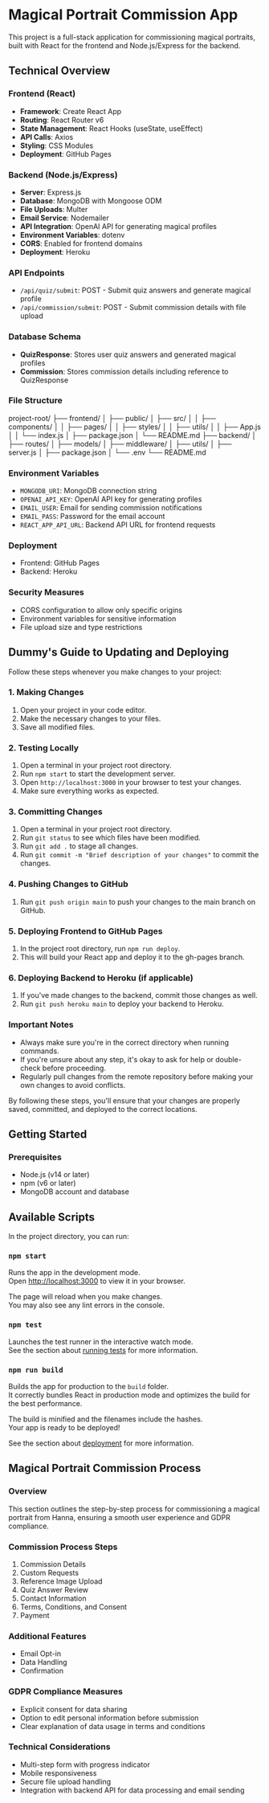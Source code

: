 # Magical Portrait Commission App

This project is a full-stack application for commissioning magical portraits, built with React for the frontend and Node.js/Express for the backend.

## Technical Overview

### Frontend (React)
- **Framework**: Create React App
- **Routing**: React Router v6
- **State Management**: React Hooks (useState, useEffect)
- **API Calls**: Axios
- **Styling**: CSS Modules
- **Deployment**: GitHub Pages

### Backend (Node.js/Express)
- **Server**: Express.js
- **Database**: MongoDB with Mongoose ODM
- **File Uploads**: Multer
- **Email Service**: Nodemailer
- **API Integration**: OpenAI API for generating magical profiles
- **Environment Variables**: dotenv
- **CORS**: Enabled for frontend domains
- **Deployment**: Heroku

### API Endpoints
- `/api/quiz/submit`: POST - Submit quiz answers and generate magical profile
- `/api/commission/submit`: POST - Submit commission details with file upload

### Database Schema
- **QuizResponse**: Stores user quiz answers and generated magical profiles
- **Commission**: Stores commission details including reference to QuizResponse

### File Structure

project-root/
├── frontend/
│ ├── public/
│ ├── src/
│ │ ├── components/
│ │ ├── pages/
│ │ ├── styles/
│ │ ├── utils/
│ │ ├── App.js
│ │ └── index.js
│ ├── package.json
│ └── README.md
├── backend/
│ ├── routes/
│ ├── models/
│ ├── middleware/
│ ├── utils/
│ ├── server.js
│ ├── package.json
│ └── .env
└── README.md

### Environment Variables
- `MONGODB_URI`: MongoDB connection string
- `OPENAI_API_KEY`: OpenAI API key for generating profiles
- `EMAIL_USER`: Email for sending commission notifications
- `EMAIL_PASS`: Password for the email account
- `REACT_APP_API_URL`: Backend API URL for frontend requests

### Deployment
- Frontend: GitHub Pages
- Backend: Heroku

### Security Measures
- CORS configuration to allow only specific origins
- Environment variables for sensitive information
- File upload size and type restrictions

## Dummy's Guide to Updating and Deploying

Follow these steps whenever you make changes to your project:

### 1. Making Changes
1. Open your project in your code editor.
2. Make the necessary changes to your files.
3. Save all modified files.

### 2. Testing Locally
1. Open a terminal in your project root directory.
2. Run `npm start` to start the development server.
3. Open `http://localhost:3000` in your browser to test your changes.
4. Make sure everything works as expected.

### 3. Committing Changes
1. Open a terminal in your project root directory.
2. Run `git status` to see which files have been modified.
3. Run `git add .` to stage all changes.
4. Run `git commit -m "Brief description of your changes"` to commit the changes.

### 4. Pushing Changes to GitHub
1. Run `git push origin main` to push your changes to the main branch on GitHub.

### 5. Deploying Frontend to GitHub Pages
1. In the project root directory, run `npm run deploy`.
2. This will build your React app and deploy it to the gh-pages branch.

### 6. Deploying Backend to Heroku (if applicable)
1. If you've made changes to the backend, commit those changes as well.
2. Run `git push heroku main` to deploy your backend to Heroku.

### Important Notes
- Always make sure you're in the correct directory when running commands.
- If you're unsure about any step, it's okay to ask for help or double-check before proceeding.
- Regularly pull changes from the remote repository before making your own changes to avoid conflicts.

By following these steps, you'll ensure that your changes are properly saved, committed, and deployed to the correct locations.

## Getting Started

### Prerequisites
- Node.js (v14 or later)
- npm (v6 or later)
- MongoDB account and database

## Available Scripts

In the project directory, you can run:

### `npm start`

Runs the app in the development mode.\
Open [http://localhost:3000](http://localhost:3000) to view it in your browser.

The page will reload when you make changes.\
You may also see any lint errors in the console.

### `npm test`

Launches the test runner in the interactive watch mode.\
See the section about [running tests](https://facebook.github.io/create-react-app/docs/running-tests) for more information.

### `npm run build`

Builds the app for production to the `build` folder.\
It correctly bundles React in production mode and optimizes the build for the best performance.

The build is minified and the filenames include the hashes.\
Your app is ready to be deployed!

See the section about [deployment](https://facebook.github.io/create-react-app/docs/deployment) for more information.

## Magical Portrait Commission Process

### Overview
This section outlines the step-by-step process for commissioning a magical portrait from Hanna, ensuring a smooth user experience and GDPR compliance.

### Commission Process Steps

1. Commission Details
2. Custom Requests
3. Reference Image Upload
4. Quiz Answer Review
5. Contact Information
6. Terms, Conditions, and Consent
7. Payment

### Additional Features
- Email Opt-in
- Data Handling
- Confirmation

### GDPR Compliance Measures
- Explicit consent for data sharing
- Option to edit personal information before submission
- Clear explanation of data usage in terms and conditions

### Technical Considerations
- Multi-step form with progress indicator
- Mobile responsiveness
- Secure file upload handling
- Integration with backend API for data processing and email sending
